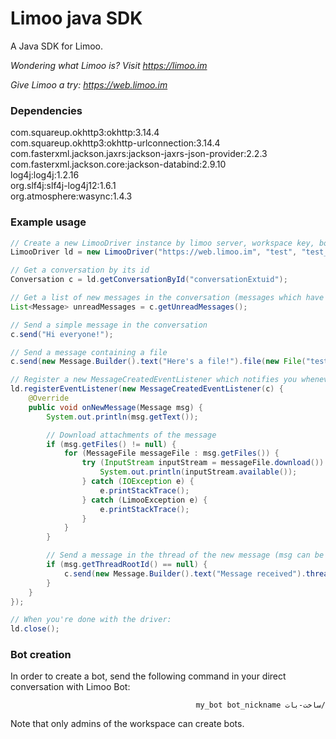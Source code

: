 # Limoo java SDK
A Java SDK for Limoo.  
  
*Wondering what Limoo is? Visit https://limoo.im*  
  
*Give Limoo a try: https://web.limoo.im*

### Dependencies
com.squareup.okhttp3:okhttp:3.14.4  
com.squareup.okhttp3:okhttp-urlconnection:3.14.4  
com.fasterxml.jackson.jaxrs:jackson-jaxrs-json-provider:2.2.3  
com.fasterxml.jackson.core:jackson-databind:2.9.10  
log4j:log4j:1.2.16  
org.slf4j:slf4j-log4j12:1.6.1  
org.atmosphere:wasync:1.4.3  

### Example usage
```java
// Create a new LimooDriver instance by limoo server, workspace key, bot username and bot password
LimooDriver ld = new LimooDriver("https://web.limoo.im", "test", "test_bot_username", "test_bot_password");

// Get a conversation by its id
Conversation c = ld.getConversationById("conversationExtuid");

// Get a list of new messages in the conversation (messages which have not been viewed by the bot)
List<Message> unreadMessages = c.getUnreadMessages();

// Send a simple message in the conversation
c.send("Hi everyone!");

// Send a message containing a file
c.send(new Message.Builder().text("Here's a file!").file(new File("test.txt")));

// Register a new MessageCreatedEventListener which notifies you whenever a new message is sent in the conversation
ld.registerEventListener(new MessageCreatedEventListener(c) {
	@Override
	public void onNewMessage(Message msg) {
		System.out.println(msg.getText());

		// Download attachments of the message
		if (msg.getFiles() != null) {
			for (MessageFile messageFile : msg.getFiles()) {
				try (InputStream inputStream = messageFile.download()) {
					System.out.println(inputStream.available());
				} catch (IOException e) {
					e.printStackTrace();
				} catch (LimooException e) {
					e.printStackTrace();
				}
			}
		}

		// Send a message in the thread of the new message (msg can be root of a thread only if its threadRootId is null)
		if (msg.getThreadRootId() == null) {
			c.send(new Message.Builder().text("Message received").threadRootId(msg.getId()));
		}
	}
});

// When you're done with the driver:
ld.close();
```

### Bot creation
In order to create a bot, send the following command in your direct conversation with Limoo Bot:

<div dir="rtl">

```
/ساخت-بات my_bot bot_nickname
```

</div>

Note that only admins of the workspace can create bots.
